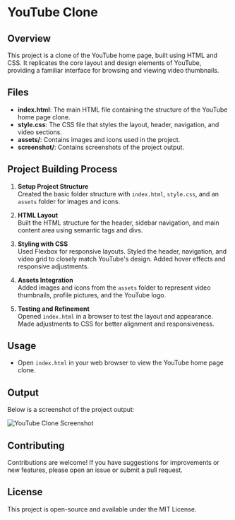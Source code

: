 # YouTube Clone

## Overview
This project is a clone of the YouTube home page, built using HTML and CSS. It replicates the core layout and design elements of YouTube, providing a familiar interface for browsing and viewing video thumbnails.

## Files
- **index.html**: The main HTML file containing the structure of the YouTube home page clone.
- **style.css**: The CSS file that styles the layout, header, navigation, and video sections.
- **assets/**: Contains images and icons used in the project.
- **screenshot/**: Contains screenshots of the project output.

## Project Building Process

1. **Setup Project Structure**  
   Created the basic folder structure with `index.html`, `style.css`, and an `assets` folder for images and icons.

2. **HTML Layout**  
   Built the HTML structure for the header, sidebar navigation, and main content area using semantic tags and divs.

3. **Styling with CSS**  
   Used Flexbox for responsive layouts. Styled the header, navigation, and video grid to closely match YouTube's design. Added hover effects and responsive adjustments.

4. **Assets Integration**  
   Added images and icons from the `assets` folder to represent video thumbnails, profile pictures, and the YouTube logo.

5. **Testing and Refinement**  
   Opened `index.html` in a browser to test the layout and appearance. Made adjustments to CSS for better alignment and responsiveness.

## Usage

- Open `index.html` in your web browser to view the YouTube home page clone.

## Output

Below is a screenshot of the project output:

![YouTube Clone Screenshot](screenshot/Screenshot%20(396).png)

## Contributing
Contributions are welcome! If you have suggestions for improvements or new features, please open an issue or submit a pull request.

## License
This project is open-source and available under the MIT License.

